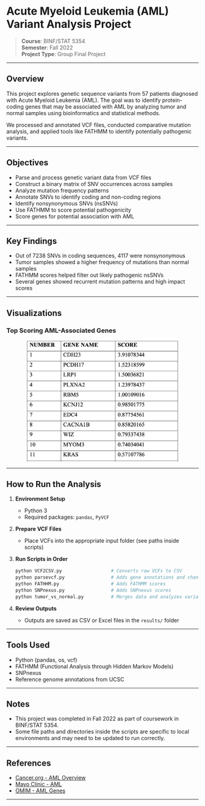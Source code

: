 # Acute Myeloid Leukemia (AML) Variant Analysis Project

> **Course**: BINF/STAT 5354  
> **Semester**: Fall 2022  
> **Project Type**: Group Final Project  

---

## Overview
This project explores genetic sequence variants from 57 patients diagnosed with Acute Myeloid Leukemia (AML). The goal was to identify protein-coding genes that may be associated with AML by analyzing tumor and normal samples using bioinformatics and statistical methods.

We processed and annotated VCF files, conducted comparative mutation analysis, and applied tools like FATHMM to identify potentially pathogenic variants.

---

## Objectives
- Parse and process genetic variant data from VCF files
- Construct a binary matrix of SNV occurrences across samples
- Analyze mutation frequency patterns
- Annotate SNVs to identify coding and non-coding regions
- Identify nonsynonymous SNVs (nsSNVs)
- Use FATHMM to score potential pathogenicity
- Score genes for potential association with AML

---

## Key Findings
- Out of 7238 SNVs in coding sequences, 4117 were nonsynonymous
- Tumor samples showed a higher frequency of mutations than normal samples
- FATHMM scores helped filter out likely pathogenic nsSNVs
- Several genes showed recurrent mutation patterns and high impact scores

---

## Visualizations

### Top Scoring AML-Associated Genes
<p align="center">
  <img src="./top_genes_by_score.png" alt="Top 10 Genes by Score" width="400"/>
</p>

---

## How to Run the Analysis
1. **Environment Setup**
   - Python 3
   - Required packages: `pandas`, `PyVCF`

2. **Prepare VCF Files**
   - Place VCFs into the appropriate input folder (see paths inside scripts)

3. **Run Scripts in Order**
   ```bash
   python VCF2CSV.py                  # Converts raw VCFs to CSV
   python parsevcf.py                 # Adds gene annotations and change type
   python FATHHM.py                   # Adds FATHMM scores
   python SNPnexus.py                 # Adds SNPnexus scores
   python tumor_vs_normal.py          # Merges data and analyzes variant stats
   
   ```

4. **Review Outputs**
   - Outputs are saved as CSV or Excel files in the `results/` folder

---

## Tools Used
- Python (pandas, os, vcf)
- FATHMM (Functional Analysis through Hidden Markov Models)
- SNPnexus
- Reference genome annotations from UCSC

---

## Notes
- This project was completed in Fall 2022 as part of coursework in BINF/STAT 5354.
- Some file paths and directories inside the scripts are specific to local environments and may need to be updated to run correctly.

---

## References
- [Cancer.org - AML Overview](https://www.cancer.org/cancer/acute-myeloid-leukemia/about/what-is-aml.html)
- [Mayo Clinic - AML](https://www.mayoclinic.org/diseases-conditions/acute-myelogenous-leukemia/symptoms-causes/syc-20369109)
- [OMIM - AML Genes](https://www.omim.org)

---

